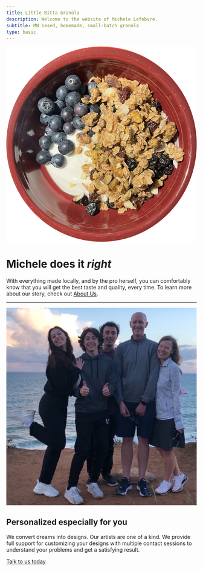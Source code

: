 ```yaml
---
title: Little Bitta Granola
description: Welcome to the website of Michele Lefebvre. 
subtitle: MN based, homemade, small-batch granola
type: basic
---
```


![granola](image/granola.png)

Michele does it *right*
==================

With everything made locally, and by the pro herself, you can comfortably know
that you will get the best taste and quality, every time. To learn more about our
story, check out [About Us](./about).

* * *

![contact us](image/family.jpg)

Personalized especially for you
-------------------------------

We convert dreams into designs. Our artists are one of a kind. We provide full support for customizing your designs with multiple contact sessions to understand your problems and get a satisfying result.

[Talk to us today](./contact)